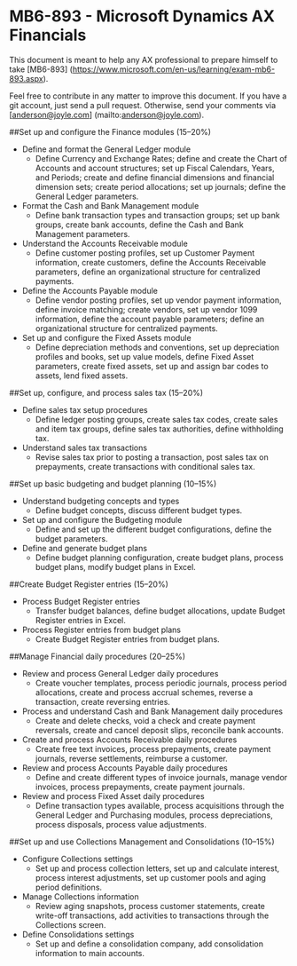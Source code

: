 # 	MB6-893 - Microsoft Dynamics AX Financials

This document is meant to help any AX professional to prepare himself to take [MB6-893] (https://www.microsoft.com/en-us/learning/exam-mb6-893.aspx).

Feel free to contribute in any matter to improve this document.
If you have a git account, just send a pull request. Otherwise, send your comments via [anderson@joyle.com] (mailto:anderson@joyle.com).

##Set up and configure the Finance modules (15–20%)
* Define and format the General Ledger module
  * Define Currency and Exchange Rates; define and create the Chart of Accounts and account structures; set up Fiscal Calendars, Years, and Periods; create and define financial dimensions and financial dimension sets; create period allocations; set up journals; define the General Ledger parameters.
* Format the Cash and Bank Management module
  * Define bank transaction types and transaction groups; set up bank groups, create bank accounts, define the Cash and Bank Management parameters.
* Understand the Accounts Receivable module
  * Define customer posting profiles, set up Customer Payment information, create customers, define the Accounts Receivable parameters, define an organizational structure for centralized payments.
* Define the Accounts Payable module
  * Define vendor posting profiles, set up vendor payment information, define invoice matching; create vendors, set up vendor 1099 information, define the account payable parameters; define an organizational structure for centralized payments.
* Set up and configure the Fixed Assets module
  * Define depreciation methods and conventions, set up depreciation profiles and books, set up value models, define Fixed Asset parameters, create fixed assets, set up and assign bar codes to assets, lend fixed assets.
  
##Set up, configure, and process sales tax  (15–20%)
* Define sales tax setup procedures
  * Define ledger posting groups, create sales tax codes, create sales and item tax groups, define sales tax authorities, define withholding tax.  
* Understand sales tax transactions
  * Revise sales tax prior to posting a transaction, post sales tax on prepayments, create transactions with conditional sales tax.  
  
##Set up basic budgeting and budget planning  (10–15%)
* Understand budgeting concepts and types
  * Define budget concepts, discuss different budget types.  
* Set up and configure the Budgeting module
  * Define and set up the different budget configurations, define the budget parameters.
* Define and generate budget plans 
  * Define budget planning configuration, create budget plans, process budget plans, modify budget plans in Excel.

##Create Budget Register entries (15–20%)
* Process Budget Register entries
  * Transfer budget balances, define budget allocations, update Budget Register entries in Excel.
* Process Register entries from budget plans
  * Create Budget Register entries from budget plans.
  
##Manage Financial daily procedures (20–25%)
* Review and process General Ledger daily procedures
  * Create voucher templates, process periodic journals, process period allocations, create and process accrual schemes, reverse a transaction, create reversing entries.
* Process and understand Cash and Bank Management daily procedures
  * Create and delete checks, void a check and create payment reversals, create and cancel deposit slips, reconcile bank accounts.
* Create and process Accounts Receivable daily procedures
  * Create free text invoices, process prepayments, create payment journals, reverse settlements, reimburse a customer.
* Review and process Accounts Payable daily procedures
  * Define and create different types of invoice journals, manage vendor invoices, process prepayments, create payment journals.
* Review and process Fixed Asset daily procedures
  * Define transaction types available, process acquisitions through the General Ledger and Purchasing modules, process depreciations, process disposals, process value adjustments.
  
##Set up and use Collections Management and Consolidations (10–15%)  
* Configure Collections settings
  * Set up and process collection letters, set up and calculate interest, process interest adjustments, set up customer pools and aging period definitions.
* Manage Collections information
  * Review aging snapshots, process customer statements, create write-off transactions, add activities to transactions through the Collections screen.
* Define Consolidations settings
  * Set up and define a consolidation company, add consolidation information to main accounts.
  
